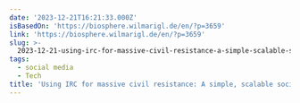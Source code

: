 ```yaml
---
date: '2023-12-21T16:21:33.000Z'
isBasedOn: 'https://biosphere.wilmarigl.de/en/?p=3659'
link: 'https://biosphere.wilmarigl.de/en/?p=3659'
slug: >-
  2023-12-21-using-irc-for-massive-civil-resistance-a-simple-scalable-social-network
tags:
  - social media
  - Tech
title: 'Using IRC for massive civil resistance: A simple, scalable social network –'
---
```


